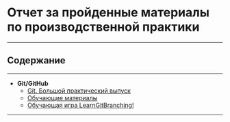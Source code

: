 # Отчет за пройденные материалы по производственной практики 

***

## Содержание

***

* __Git/GitHub__
  * [Git. Большой практический выпуск](https://www.youtube.com/watch?v=SEvR78OhGtw)
  * [Обучающие материалы](https://www.atlassian.com/ru/git/tutorials/setting-up-a-repository)
  * [Обучающая игра LearnGitBranching!](https://learngitbranching.js.org/?locale=ru_RU)
***
